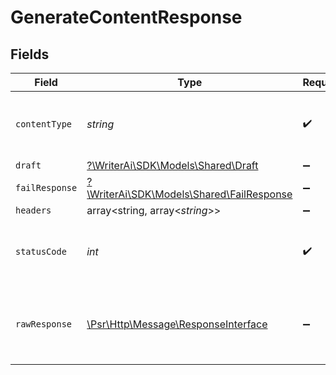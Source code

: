 # GenerateContentResponse


## Fields

| Field                                                                                                        | Type                                                                                                         | Required                                                                                                     | Description                                                                                                  |
| ------------------------------------------------------------------------------------------------------------ | ------------------------------------------------------------------------------------------------------------ | ------------------------------------------------------------------------------------------------------------ | ------------------------------------------------------------------------------------------------------------ |
| `contentType`                                                                                                | *string*                                                                                                     | :heavy_check_mark:                                                                                           | HTTP response content type for this operation                                                                |
| `draft`                                                                                                      | [?\WriterAi\SDK\Models\Shared\Draft](../../Models/Shared/Draft.md)                                           | :heavy_minus_sign:                                                                                           | N/A                                                                                                          |
| `failResponse`                                                                                               | [?\WriterAi\SDK\Models\Shared\FailResponse](../../Models/Shared/FailResponse.md)                             | :heavy_minus_sign:                                                                                           | Bad Request                                                                                                  |
| `headers`                                                                                                    | array<string, array<*string*>>                                                                               | :heavy_minus_sign:                                                                                           | N/A                                                                                                          |
| `statusCode`                                                                                                 | *int*                                                                                                        | :heavy_check_mark:                                                                                           | HTTP response status code for this operation                                                                 |
| `rawResponse`                                                                                                | [\Psr\Http\Message\ResponseInterface](https://www.php-fig.org/psr/psr-7/#33-psrhttpmessageresponseinterface) | :heavy_minus_sign:                                                                                           | Raw HTTP response; suitable for custom response parsing                                                      |
